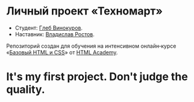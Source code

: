 ﻿# Личный проект «Техномарт»

* Студент: [Глеб Винокуров](https://up.htmlacademy.ru/htmlcss/19/user/485931).
* Наставник: [Владислав Ростов](https://htmlacademy.ru/profile/id425565).



Репозиторий создан для обучения на интенсивном онлайн‑курсе «[Базовый HTML и CSS](https://htmlacademy.ru/intensive/htmlcss)» от [HTML Academy](https://htmlacademy.ru).

# It's my first project. Don't judge the quality.
